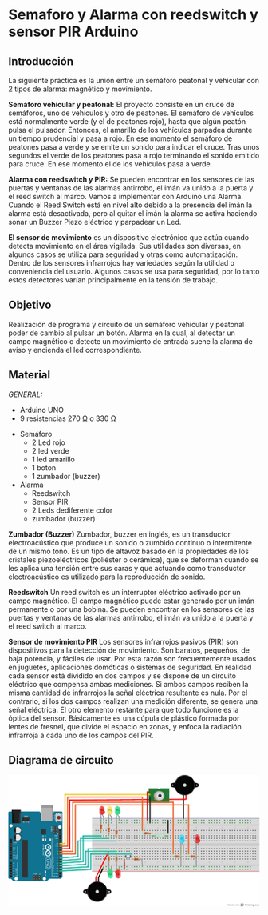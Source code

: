 # Semaforo y Alarma con reedswitch y sensor PIR Arduino

Introducción
------------
La siguiente práctica es la unión entre un semáforo peatonal y vehicular con 2 tipos de alarma: magnético y movimiento.

**Semáforo vehicular y peatonal:** El proyecto consiste en un cruce de semáforos, uno de vehículos y otro de peatones. El semáforo de vehículos está normalmente verde (y el de peatones rojo), hasta que algún peatón pulsa el pulsador. Entonces, el amarillo de los vehículos parpadea durante un tiempo prudencial y pasa a rojo. En ese momento el semáforo de peatones pasa a verde y se emite un sonido para indicar el cruce. Tras unos segundos el verde de los peatones pasa a rojo terminando el sonido emitido para cruce. En ese momento el de los vehículos pasa a verde.

**Alarma con reedswitch y PIR:** Se pueden encontrar en los sensores de las puertas y ventanas de las alarmas antirrobo, el imán va unido a la puerta y el reed switch al marco. Vamos a implementar con Arduino una Alarma. Cuando el Reed Switch está en nivel alto debido a la presencia del imán la alarma está desactivada, pero al quitar el imán la alarma se activa haciendo sonar un Buzzer Piezo eléctrico y parpadear un Led. 

**El sensor de movimiento** es un dispositivo electrónico que actúa cuando detecta movimiento en el área vigilada. Sus utilidades son diversas, en algunos casos se utiliza para seguridad y otras como automatización. Dentro de los sensores infrarrojos hay variedades según la utilidad o conveniencia del usuario. Algunos casos se usa para seguridad, por lo tanto estos detectores varían principalmente en la tensión de trabajo.

Objetivo
--------
Realización de programa y circuito de un semáforo vehicular y peatonal poder de cambio al pulsar un botón. Alarma en la cual, al detectar un campo magnético o detecte un movimiento de entrada suene la alarma de aviso y encienda el led correspondiente.

Material
--------
*GENERAL:*
-	Arduino UNO
-	9 resistencias 270 Ω o 330 Ω
  * Semáforo
     - 2 Led rojo
     - 2 led verde
     - 1 led amarillo
     - 1 boton
     - 1 zumbador (buzzer)
  * Alarma
     - Reedswitch
     - Sensor PIR
     - 2 Leds  dediferente color
     - zumbador (buzzer)

**Zumbador (Buzzer)**
Zumbador, buzzer en inglés, es un transductor electroacústico que produce un sonido o zumbido continuo o intermitente de un mismo tono.  Es un tipo de altavoz basado en la propiedades de los cristales piezoeléctricos (poliéster o cerámica), que se deforman cuando se les aplica una tensión entre sus caras y que actuando como transductor electroacústico es utilizado para la reproducción de sonido.

**Reedswitch**
Un reed switch  es un interruptor eléctrico activado por un campo magnético. El campo magnético puede estar generado por un imán permanente o por una bobina. Se pueden encontrar en los sensores de las puertas y ventanas de las alarmas antirrobo, el imán va unido a la puerta y el reed switch al marco.

**Sensor de movimiento PIR**
Los sensores infrarrojos pasivos (PIR) son dispositivos para la detección de movimiento. Son baratos, pequeños, de baja potencia, y fáciles de usar. Por esta razón son frecuentemente usados en juguetes, aplicaciones domóticas o sistemas de seguridad. En realidad cada sensor está dividido en dos campos y se dispone de un circuito eléctrico que compensa ambas mediciones. Si ambos campos reciben la misma cantidad de infrarrojos la señal eléctrica resultante es nula. Por el contrario, si los dos campos realizan una medición diferente, se genera una señal eléctrica. El otro elemento restante para que todo funcione es la óptica del sensor. Básicamente es una cúpula de plástico formada por lentes de fresnel, que divide el espacio en zonas, y enfoca la radiación infrarroja a cada uno de los campos del PIR.

Diagrama de circuito
--------------------

![Imagen_Arduino](/Images/semalarma_bb.png "Diagrama Semaforo y Alarma")


